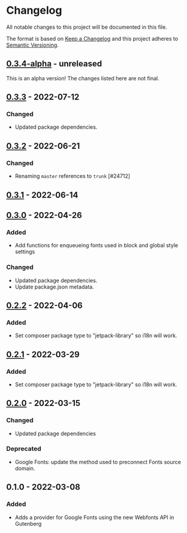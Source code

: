 # Changelog

All notable changes to this project will be documented in this file.

The format is based on [Keep a Changelog](https://keepachangelog.com/en/1.0.0/)
and this project adheres to [Semantic Versioning](https://semver.org/spec/v2.0.0.html).

## [0.3.4-alpha] - unreleased

This is an alpha version! The changes listed here are not final.

## [0.3.3] - 2022-07-12
### Changed
- Updated package dependencies.

## [0.3.2] - 2022-06-21
### Changed
- Renaming `master` references to `trunk` [#24712]

## [0.3.1] - 2022-06-14

## [0.3.0] - 2022-04-26
### Added
- Add functions for enqueueing fonts used in block and global style settings

### Changed
- Updated package dependencies.
- Update package.json metadata.

## [0.2.2] - 2022-04-06
### Added
- Set composer package type to "jetpack-library" so i18n will work.

## [0.2.1] - 2022-03-29
### Added
- Set composer package type to "jetpack-library" so i18n will work.

## [0.2.0] - 2022-03-15
### Changed
- Updated package dependencies

### Deprecated
- Google Fonts: update the method used to preconnect Fonts source domain.

## 0.1.0 - 2022-03-08
### Added
- Adds a provider for Google Fonts using the new Webfonts API in Gutenberg

[0.3.4-alpha]: https://github.com/Automattic/jetpack-google-fonts-provider/compare/v0.3.3...v0.3.4-alpha
[0.3.3]: https://github.com/Automattic/jetpack-google-fonts-provider/compare/v0.3.2...v0.3.3
[0.3.2]: https://github.com/Automattic/jetpack-google-fonts-provider/compare/v0.3.1...v0.3.2
[0.3.1]: https://github.com/Automattic/jetpack-google-fonts-provider/compare/v0.3.0...v0.3.1
[0.3.0]: https://github.com/Automattic/jetpack-google-fonts-provider/compare/v0.2.2...v0.3.0
[0.2.2]: https://github.com/Automattic/jetpack-google-fonts-provider/compare/v0.2.1...v0.2.2
[0.2.1]: https://github.com/Automattic/jetpack-google-fonts-provider/compare/v0.2.0...v0.2.1
[0.2.0]: https://github.com/Automattic/jetpack-google-fonts-provider/compare/v0.1.0...v0.2.0
